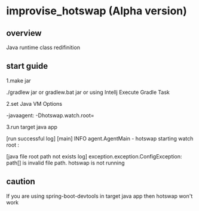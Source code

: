 # improvise_hotswap (Alpha version)

## overview
Java runtime class redifinition

## start guide
1.make jar

./gradlew jar or gradlew.bat jar or using Intellj Execute Gradle Task

2.set Java VM Options

-javaagent:<make jar path> -Dhotswap.watch.root=<java file root path>

3.run target java app
  
[run successful log]
[main] INFO agent.AgentMain - hotswap starting watch root : <java file root path>
  
[java file root path not exists log]
exception.exception.ConfigException: path[<java file root path>] is invalid file path. hotswap is not running
  
## caution
If you are using spring-boot-devtools in target java app then hotswap won't work



